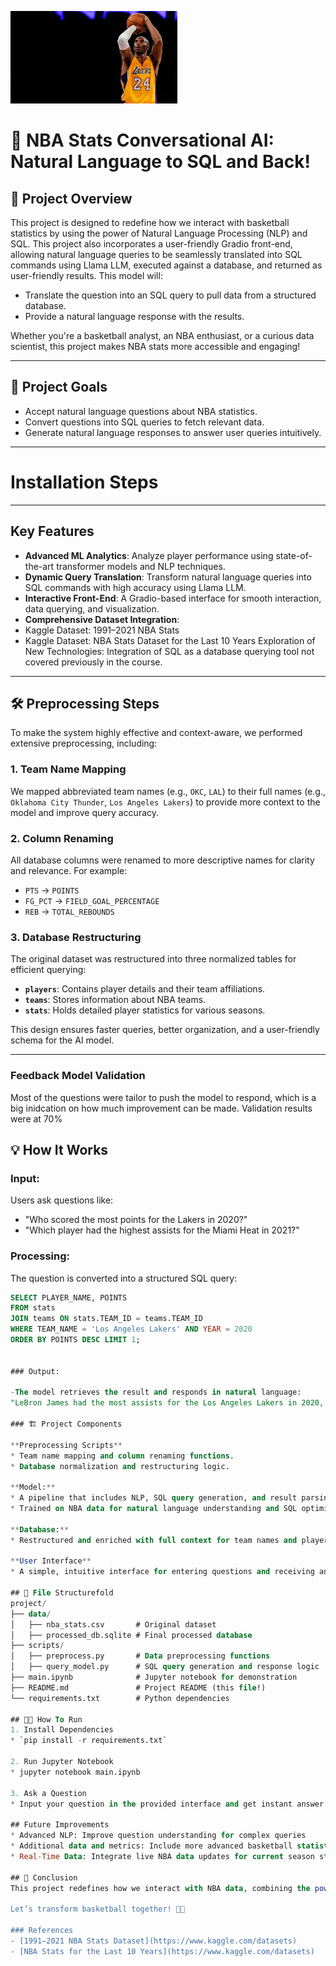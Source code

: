 ![Alt text](download.jpg)

# 🏀 NBA Stats Conversational AI: Natural Language to SQL and Back!

## 🌟 Project Overview

This project is designed to redefine how we interact with basketball statistics by using the power of Natural Language Processing (NLP) and SQL. This project also incorporates a user-friendly Gradio front-end, allowing natural language queries to be seamlessly translated into SQL commands using Llama LLM, executed against a database, and returned as user-friendly results.
This model will:

- Translate the question into an SQL query to pull data from a structured database.
- Provide a natural language response with the results.

Whether you're a basketball analyst, an NBA enthusiast, or a curious data scientist, this project makes NBA stats more accessible and engaging!

---

## 🎯 Project Goals

- Accept natural language questions about NBA statistics.
- Convert questions into SQL queries to fetch relevant data.
- Generate natural language responses to answer user queries intuitively.

---

# Installation Steps

---

## Key Features

- **Advanced ML Analytics**: Analyze player performance using state-of-the-art transformer models and NLP techniques.
- **Dynamic Query Translation**: Transform natural language queries into SQL commands with high accuracy using Llama LLM.
- **Interactive Front-End**: A Gradio-based interface for smooth interaction, data querying, and visualization.
- **Comprehensive Dataset Integration**:
- Kaggle Dataset: 1991–2021 NBA Stats
- Kaggle Dataset: NBA Stats Dataset for the Last 10 Years
  Exploration of New Technologies: Integration of SQL as a database querying tool not covered previously in the course.

---

## 🛠️ Preprocessing Steps

To make the system highly effective and context-aware, we performed extensive preprocessing, including:

### 1. Team Name Mapping

We mapped abbreviated team names (e.g., `OKC`, `LAL`) to their full names (e.g., `Oklahoma City Thunder`, `Los Angeles Lakers`) to provide more context to the model and improve query accuracy.

### 2. Column Renaming

All database columns were renamed to more descriptive names for clarity and relevance. For example:

- `PTS` → `POINTS`
- `FG_PCT` → `FIELD_GOAL_PERCENTAGE`
- `REB` → `TOTAL_REBOUNDS`

### 3. Database Restructuring

The original dataset was restructured into three normalized tables for efficient querying:

- **`players`**: Contains player details and their team affiliations.
- **`teams`**: Stores information about NBA teams.
- **`stats`**: Holds detailed player statistics for various seasons.

This design ensures faster queries, better organization, and a user-friendly schema for the AI model.

---

### **Feedback Model Validation**

Most of the questions were tailor to push the model to respond, which is a big inidcation on how much improvement can be made. Validation results were at 70%

## 💡 How It Works

### Input:

Users ask questions like:

- "Who scored the most points for the Lakers in 2020?"
- "Which player had the highest assists for the Miami Heat in 2021?"

### Processing:

The question is converted into a structured SQL query:

```sql
SELECT PLAYER_NAME, POINTS
FROM stats
JOIN teams ON stats.TEAM_ID = teams.TEAM_ID
WHERE TEAM_NAME = 'Los Angeles Lakers' AND YEAR = 2020
ORDER BY POINTS DESC LIMIT 1;


### Output:

-The model retrieves the result and responds in natural language:
"LeBron James had the most assists for the Los Angeles Lakers in 2020, with 684 assists."

### 🏗️ Project Components

**Preprocessing Scripts**
* Team name mapping and column renaming functions.
* Database normalization and restructuring logic.

**Model:**
* A pipeline that includes NLP, SQL query generation, and result parsing.
* Trained on NBA data for natural language understanding and SQL optimization.

**Database:**
* Restructured and enriched with full context for team names and player stats.

**User Interface**
* A simple, intuitive interface for entering questions and receiving answers.

## 📁 File Structurefold
project/
├── data/
│   ├── nba_stats.csv       # Original dataset
│   ├── processed_db.sqlite # Final processed database
├── scripts/
│   ├── preprocess.py       # Data preprocessing functions
│   ├── query_model.py      # SQL query generation and response logic
├── main.ipynb              # Jupyter notebook for demonstration
├── README.md               # Project README (this file!)
└── requirements.txt        # Python dependencies

## 🧑‍💻 How To Run
1. Install Dependencies
* `pip install -r requirements.txt`

2. Run Jupyter Notebook
* jupyter notebook main.ipynb

3. Ask a Question
* Input your question in the provided interface and get instant answer!

## Future Improvements
* Advanced NLP: Improve question understanding for complex queries
* Additional data and metrics: Include more advanced basketball statistics to cover all questions a user might ask.
* Real-Time Data: Integrate live NBA data updates for current season stats.

## 🎉 Conclusion
This project redefines how we interact with NBA data, combining the power of AI, SQL, and natural language processing. Whether you're a die-hard fan or an analyst, this tool makes accessing basketball stats seamless and intuitive.

Let’s transform basketball together! 🏀💡

### References
- [1991–2021 NBA Stats Dataset](https://www.kaggle.com/datasets)
- [NBA Stats for the Last 10 Years](https://www.kaggle.com/datasets)

```
